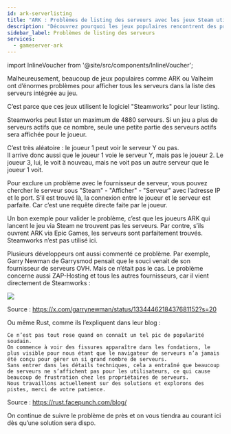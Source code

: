 ```yaml
---
id: ark-serverlisting
title: "ARK : Problèmes de listing des serveurs avec les jeux Steam utilisant Steamworks"
description: "Découvrez pourquoi les jeux populaires rencontrent des problèmes de listing des serveurs à cause des limites de Steamworks et comment cela impacte votre expérience multijoueur → En savoir plus maintenant"
sidebar_label: Problèmes de listing des serveurs
services:
  - gameserver-ark
---
```


import InlineVoucher from '@site/src/components/InlineVoucher';

<InlineVoucher />

Malheureusement, beaucoup de jeux populaires comme ARK ou Valheim ont d’énormes problèmes pour afficher tous les serveurs dans la liste des serveurs intégrée au jeu.

C’est parce que ces jeux utilisent le logiciel "Steamworks" pour leur listing.

Steamworks peut lister un maximum de 4880 serveurs. Si un jeu a plus de serveurs actifs que ce nombre, seule une petite partie des serveurs actifs sera affichée pour le joueur.

C’est très aléatoire : le joueur 1 peut voir le serveur Y ou pas.  
Il arrive donc aussi que le joueur 1 voie le serveur Y, mais pas le joueur 2. Le joueur 3, lui, le voit à nouveau, mais ne voit pas un autre serveur que le joueur 1 voit.

Pour exclure un problème avec le fournisseur de serveur, vous pouvez chercher le serveur sous "Steam" - "Afficher" - "Serveur" avec l’adresse IP et le port. S’il est trouvé là, la connexion entre le joueur et le serveur est parfaite. Car c’est une requête directe faite par le joueur.

Un bon exemple pour valider le problème, c’est que les joueurs ARK qui lancent le jeu via Steam ne trouvent pas les serveurs. Par contre, s’ils ouvrent ARK via Epic Games, les serveurs sont parfaitement trouvés. Steamworks n’est pas utilisé ici.

Plusieurs développeurs ont aussi commenté ce problème. Par exemple, Garry Newman de Garrysmod pensait que le souci venait de son fournisseur de serveurs OVH. Mais ce n’était pas le cas. Le problème concerne aussi ZAP-Hosting et tous les autres fournisseurs, car il vient directement de Steamworks :

![](https://screensaver01.zap-hosting.com/index.php/s/M6DkmBYCjLsPBeW/preview)

Source : https://x.com/garrynewman/status/1334446218437681152?s=20

Ou même Rust, comme ils l’expliquent dans leur blog :

```
Ce n’est pas tout rose quand on connaît un tel pic de popularité soudain.  
On commence à voir des fissures apparaître dans les fondations, le plus visible pour nous étant que le navigateur de serveurs n’a jamais été conçu pour gérer un si grand nombre de serveurs.  
Sans entrer dans les détails techniques, cela a entraîné que beaucoup de serveurs ne s’affichent pas pour les utilisateurs, ce qui cause beaucoup de frustration chez les propriétaires de serveurs.  
Nous travaillons actuellement sur des solutions et explorons des pistes, merci de votre patience.
```

Source : https://rust.facepunch.com/blog/

On continue de suivre le problème de près et on vous tiendra au courant ici dès qu’une solution sera dispo.

<InlineVoucher />